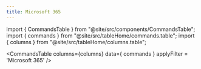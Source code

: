 ```yaml
---
title: Microsoft 365
---
```


import { CommandsTable } from "@site/src/components/CommandsTable";
import { commands } from "@site/src/tableHome/commands.table";
import { columns } from "@site/src/tableHome/columns.table";

<CommandsTable
columns={columns}
data={ commands }
applyFilter = 'Microsoft 365'
/>
